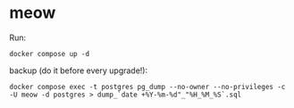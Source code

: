 # meow

Run:
```
docker compose up -d
```

backup (do it before every upgrade!):
```
docker compose exec -t postgres pg_dump --no-owner --no-privileges -c -U meow -d postgres > dump_`date +%Y-%m-%d"_"%H_%M_%S`.sql
```
